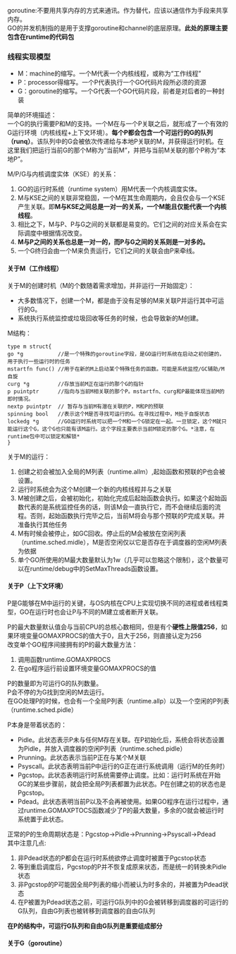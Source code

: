 goroutine:不要用共享内存的方式来通讯。作为替代，应该以通信作为手段来共享内存。  
GO的并发机制指的是用于支撑goroutine和channel的底层原理。**此处的原理主要包含在runtime的代码包**  

### 线程实现模型
* M：machine的缩写。一个M代表一个内核线程，或称为“工作线程”
* P：processor得缩写。一个P代表执行一个GO代码片段所必须的资源
* G：goroutine的缩写。一个G代表一个GO代码片段，前者是对后者的一种封装

简单的环境描述：  
一个G的执行需要P和M的支持。一个M在与一个P关联之后，就形成了一个有效的G运行环境（内核线程+上下文环境）。**每个P都会包含一个可运行的G的队列（runq）**。该队列中的G会被依次传递给与本地P关联的M，并获得运行时机。在这里我们把运行当前G的那个M称为“当前M”，并把与当前M关联的那个P称为“本地P”。  

M/P/G与内核调度实体（KSE）的关系： 
1. GO的运行时系统（runtime system）用M代表一个内核调度实体。
2. M与KSE之间的关联非常稳固，一个M在其生命周期内，会且仅会与一个KSE产生关联。即**M与KSE之间总是一对一的关系，一个M能且仅能代表一个内核线程**。
3. 相比之下，M与P、P与G之间的关联都是易变的。它们之间的对应关系会在实际调度中根据情况改变。
4. **M与P之间的关系也总是一对一的，而P与G之间的关系则是一对多的。**
5. 一个G终归会由一个M来负责运行，它们之间的关联会由P来牵线。

#### 关于M（工作线程）
关于M的创建时机（M的个数随着需求增加，并非运行一开始固定）：
* 大多数情况下，创建一个M，都是由于没有足够的M来关联P并运行其中可运行的G。
* 系统执行系统监控或垃圾回收等任务的时候，也会导致新的M创建。

M结构：
```
type m struct{
go *g           //是一个特殊的goroutine字段，是GO运行时系统在启动之初创建的，用于执行一些运行时的任务  
mstartfn func() //用于在新的M上启动某个特殊任务的函数。可能是系统监控/GC辅助/M自旋  
curg *g         //存放当前M正在运行的那个G的指针    
p puintptr      //指向与当前M相关联的那个P。mstartfn、curg和P最能体现当前M的即时情况。    
nextp puintptr  // 暂存与当前M有潜在关联的P，M和P的预联  
spinning bool   //表示这个M是否寻找可运行的G。在寻找过程中，M处于自旋状态  
lockedg *g      //GO运行时系统可以把一个M和一个G锁定在一起。一旦锁定，这个M就只能运行这个G，这个G也只能有该M运行。这个字段主要表示当前M锁定的那个G。*注意，在runtime包中可以锁定和解锁*
}

```

关于M的运行：
1. 创建之初会被加入全局的M列表（runtime.allm）,起始函数和预联的P也会被设置。
2. 运行时系统会为这个M创建一个新的内核线程并与之关联
3. M被创建之后，会被初始化，初始化完成后起始函数会执行。如果这个起始函数代表的是系统监控任务的话，则该M会一直执行它，而不会继续后面的流程。否则，起始函数执行完毕之后，当前M将会与那个预联的P完成关联。并准备执行其他任务
4. M有时候会被停止，如GC回收。停止后的M会被放在空闲列表（runtime.sched.midle），M是否空闲仅以它是否存在于调度器的空闲M列表为依据
5. 单个GO所使用的M最大数量默认为1w（几乎可以忽略这个限制），这个数量可以在runtime/debug中的SetMaxThreads函数设置。

#### 关于P（上下文环境）
P是G能够在M中运行的关键，与OS内核在CPU上实现切换不同的进程或者线程类型，GO在运行时也会让P与不同的M建立或者断开关联。  

P的最大数量默认值会与当前CPU的总核心数相同，但是有个**硬性上限值256**，如果环境变量GOMAXPROCS的值大于0，且大于256，则直接认定为256  
改变单个GO程序间接拥有的P的最大数量方法：
1. 调用函数runtime.GOMAXPROCS
2. 在go程序运行前设置环境变量GOMAXPROCS的值

P的数量即为可运行G的队列数量。  
P会不停的为G找到空闲的M去运行。  
在GO处理P的时候，也会有一个全局P列表（runtime.allp）以及一个空闲的P列表（runtime.sched.pidle）  

P本身是带着状态的：
* Pidle。此状态表示P未与任何M存在关联。在P初始化后，系统会将状态设置为Pidle，并放入调度器的空闲P列表（runtime.sched.pidle）  
* Prunning。此状态表示当前P正在与某个M关联
* Psyscall。此状态表明当前P中运行的G正在进行系统调用（运行M的任务时）
* Pgcstop。此状态表明运行时系统需要停止调度。比如：运行时系统在开始GC的某些步骤前，就会把全局P列表都置为此状态。P在创建之初的状态也是Pgcstop。
* Pdead。此状态表明当前P以及不会再被使用。如果GO程序在运行过程中，通过runtime.GOMAXPTOCS函数减少了P的最大数量，多余的O就会被运行时系统置于此状态。

正常的P的生命周期状态是：Pgcstop->Pidle->Prunning->Psyscall->Pdead  
其中注意几点:
1. 非Pdead状态的P都会在运行时系统欲停止调度时被置于Pgcstop状态
2. 等到重启调度后，Pgcstop的P并不恢复成原来状态，而是统一的转换未Pidle状态
3. 非Pgcstop的P可能因全局P列表的缩小而被认为时多余的，并被置为Pdead状态
4. 在P被置为Pdead状态之前，可运行G队列中的G会被转移到调度器的可运行的G队列，自由G列表也被转移到调度器的自由G队列

**在P的结构中，可运行G队列和自由G队列是重要组成部分**

#### 关于G（goroutine）




